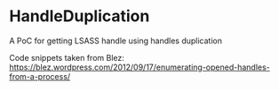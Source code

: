 # HandleDuplication
A PoC for getting LSASS handle using handles duplication

Code snippets taken from Blez:
https://blez.wordpress.com/2012/09/17/enumerating-opened-handles-from-a-process/
